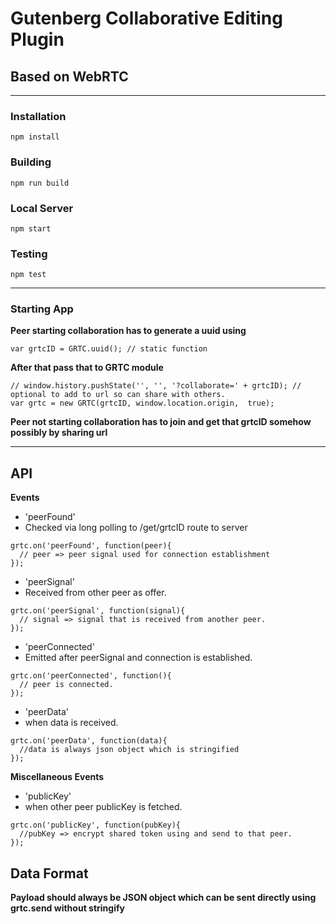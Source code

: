 # Gutenberg Collaborative Editing Plugin
## Based on WebRTC
---

### Installation
```
npm install
```


### Building
```
npm run build
```

### Local Server
```
npm start
```


### Testing
```
npm test
```

---

### Starting App
**Peer starting collaboration has to generate a uuid using**
```
var grtcID = GRTC.uuid(); // static function
```

**After that pass that to GRTC module**

```
// window.history.pushState('', '', '?collaborate=' + grtcID); // optional to add to url so can share with others.
var grtc = new GRTC(grtcID, window.location.origin,  true);
```

**Peer not starting collaboration has to join and get that grtcID somehow possibly by sharing url**

___

## API

**Events**

* 'peerFound'
* Checked via long polling to /get/grtcID route to server
```
grtc.on('peerFound', function(peer){
  // peer => peer signal used for connection establishment
});
```

* 'peerSignal'
* Received from other peer as offer.
```
grtc.on('peerSignal', function(signal){
  // signal => signal that is received from another peer.
});
```

* 'peerConnected'
* Emitted after peerSignal and connection is established. 
```
grtc.on('peerConnected', function(){
  // peer is connected.
});
```

* 'peerData'
* when data is received. 
```
grtc.on('peerData', function(data){
  //data is always json object which is stringified
});
```

**Miscellaneous Events**
* 'publicKey'
* when other peer publicKey is fetched. 
```
grtc.on('publicKey', function(pubKey){
  //pubKey => encrypt shared token using and send to that peer.
});
```


## Data Format

**Payload should always be JSON object which can be sent directly using grtc.send without stringify**


